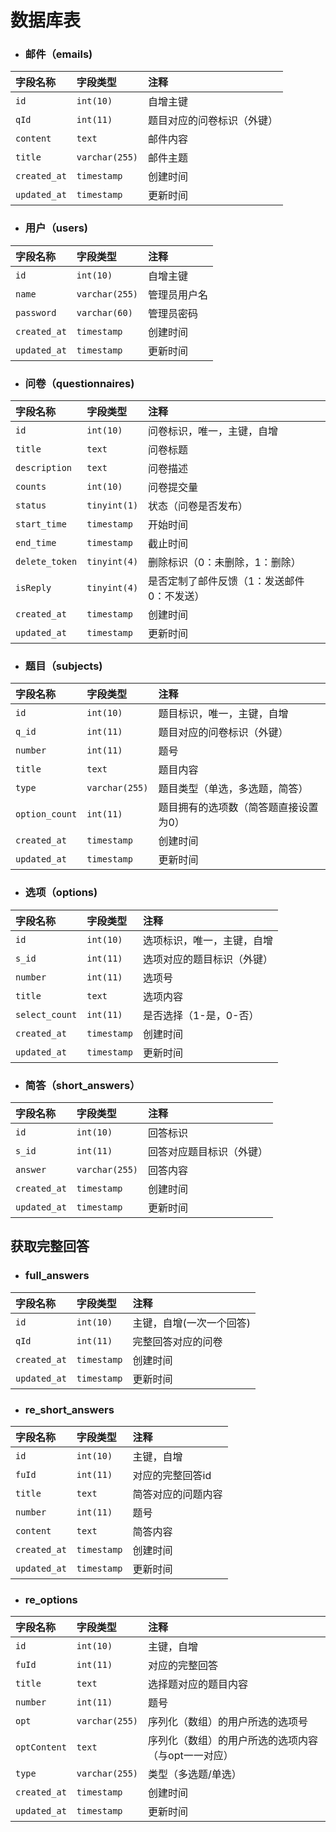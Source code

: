 # 数据库表
- ### 邮件（emails)

|字段名称|字段类型|注释|
|:-|:-|:-|
|`id`|`int(10)`|自增主键|
|`qId`|`int(11)`|题目对应的问卷标识（外键）|
|`content`|`text`|邮件内容|
|`title`|`varchar(255)`|邮件主题|
|`created_at`|`timestamp`|创建时间|
|`updated_at`|`timestamp`|更新时间|

- ### 用户（users)
|字段名称|字段类型|注释|
|:-|:-|:-|
|`id`|`int(10)`|自增主键|
|`name`|`varchar(255)`|管理员用户名|
|`password`|`varchar(60)`|管理员密码|
|`created_at`|`timestamp`|创建时间|
|`updated_at`|`timestamp`|更新时间|

- ### 问卷（questionnaires)
|字段名称|字段类型|注释|
|:-|:-|:-|
|`id`|`int(10)`|问卷标识，唯一，主键，自增|
|`title`|`text`|问卷标题|
|`description`|`text`|问卷描述|
|`counts`|`int(10)`|问卷提交量|
|`status`|`tinyint(1)`|状态（问卷是否发布）|
|`start_time`|`timestamp`|开始时间|
|`end_time`|`timestamp`|截止时间|
|`delete_token`|`tinyint(4)`|删除标识（0：未删除，1：删除）|
|`isReply`|`tinyint(4)`|是否定制了邮件反馈（1：发送邮件0：不发送）|
|`created_at`|`timestamp`|创建时间|
|`updated_at`|`timestamp`|更新时间|

- ### 题目（subjects)
|字段名称|字段类型|注释|
|:-|:-|:-|
|`id`|`int(10)`|题目标识，唯一，主键，自增|
|`q_id`|`int(11)`|题目对应的问卷标识（外键）|
|`number`|`int(11)`|题号|
|`title`|`text`|题目内容|
|`type`|`varchar(255)`|题目类型（单选，多选题，简答）|
|`option_count`|`int(11)`|题目拥有的选项数（简答题直接设置为0）|
|`created_at`|`timestamp`|创建时间|
|`updated_at`|`timestamp`|更新时间|

- ### 选项（options)
|字段名称|字段类型|注释|
|:-|:-|:-|
|`id`|`int(10)`|选项标识，唯一，主键，自增|
|`s_id`|`int(11)`|选项对应的题目标识（外键）|
|`number`|`int(11)`|选项号|
|`title`|`text`|选项内容|
|`select_count`|`int(11)`|是否选择（1-是，0-否）|
|`created_at`|`timestamp`|创建时间|
|`updated_at`|`timestamp`|更新时间|

- ### 简答（short_answers）
|字段名称|字段类型|注释|
|:-|:-|:-|
|`id`|`int(10)`|回答标识|
|`s_id`|`int(11)`|回答对应题目标识（外键）|
|`answer`|`varchar(255)`|回答内容|
|`created_at`|`timestamp`|创建时间|
|`updated_at`|`timestamp`|更新时间|

## 获取完整回答
- ### full_answers
|字段名称|字段类型|注释|
|:-|:-|:-|
|`id`|`int(10)`|主键，自增(一次一个回答)|
|`qId`|`int(11)`|完整回答对应的问卷|
|`created_at`|`timestamp`|创建时间|
|`updated_at`|`timestamp`|更新时间|

- ### re_short_answers
|字段名称|字段类型|注释|
|:-|:-|:-|
|`id`|`int(10)`|主键，自增|
|`fuId`|`int(11)`|对应的完整回答id|
|`title`|`text`|简答对应的问题内容|
|`number`|`int(11)`|题号|
|`content`|`text`|简答内容|
|`created_at`|`timestamp`|创建时间|
|`updated_at`|`timestamp`|更新时间|

- ### re_options
|字段名称|字段类型|注释|
|:-|:-|:-|
|`id`|`int(10)`|主键，自增|
|`fuId`|`int(11)`|对应的完整回答|
|`title`|`text`|选择题对应的题目内容|
|`number`|`int(11)`|题号|
|`opt`|`varchar(255)`|序列化（数组）的用户所选的选项号|
|`optContent`|`text`|序列化（数组）的用户所选的选项内容（与opt一一对应）|
|`type`|`varchar(255)`|类型（多选题/单选）|
|`created_at`|`timestamp`|创建时间|
|`updated_at`|`timestamp`|更新时间|